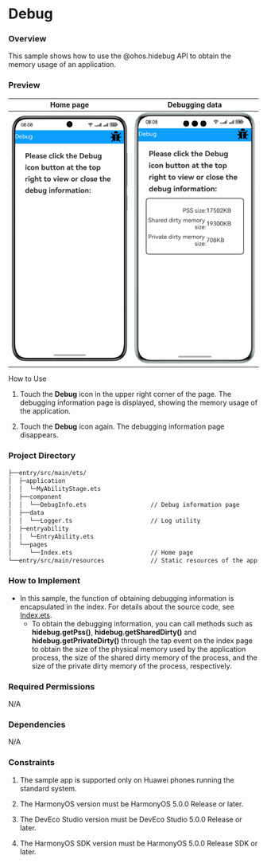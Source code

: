 # Debug

### Overview

This sample shows how to use the @ohos.hidebug API to obtain the memory usage of an application.

### Preview

| Home page                               |Debugging data|
|-----------------------------------|--------------------------------|
| ![](screenshots/device/index_EN.png) |![](screenshots/device/data_EN.png)|


How to Use

1. Touch the **Debug** icon in the upper right corner of the page. The debugging information page is displayed, showing the memory usage of the application.

2. Touch the **Debug** icon again. The debugging information page disappears.

### Project Directory

```
├──entry/src/main/ets/
│  ├─application
│  │  └─MyAbilityStage.ets     
│  ├──component
│  │  └──DebugInfo.ets                  // Debug information page
│  ├──data
│  │  └──Logger.ts                      // Log utility
│  ├─entryability
│  │  └─EntryAbility.ets
│  └──pages
│     └──Index.ets                      // Home page
└──entry/src/main/resources             // Static resources of the app
```
### How to Implement

* In this sample, the function of obtaining debugging information is encapsulated in the index. For details about the source code, see [Index.ets](entry/src/main/ets/pages/Index.ets).
    * To obtain the debugging information, you can call methods such as **hidebug.getPss()**, **hidebug.getSharedDirty()** and **hidebug.getPrivateDirty()** through the tap event on the index page to obtain the size of the physical memory used by the application process, the size of the shared dirty memory of the process, and the size of the private dirty memory of the process, respectively.
  
### Required Permissions

N/A

### Dependencies

N/A

### Constraints

1. The sample app is supported only on Huawei phones running the standard system.

2. The HarmonyOS version must be HarmonyOS 5.0.0 Release or later.

3. The DevEco Studio version must be DevEco Studio 5.0.0 Release or later.

4. The HarmonyOS SDK version must be HarmonyOS 5.0.0 Release SDK or later.
